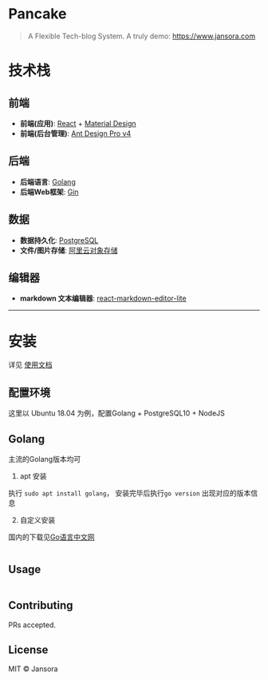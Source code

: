 # Pancake
> A Flexible Tech-blog System.  A truly demo: https://www.jansora.com

# 技术栈
## 前端
- **前端(应用)**: [React](https://reactjs.org) + [Material Design](https://material-ui.com)
- **前端(后台管理)**: [Ant Design Pro v4](https://pro.ant.design)

## 后端
- **后端语言**: [Golang](https://golang.org)
- **后端Web框架**: [Gin](https://github.com/gin-gonic/gin)

## 数据
- **数据持久化**: [PostgreSQL ](https://www.postgresql.org/)
- **文件/图片存储**: [阿里云对象存储](https://aliyun.com/product/oss)

## 编辑器
- **markdown 文本编辑器**: [react-markdown-editor-lite](https://github.com/HarryChen0506/react-markdown-editor-lite)

---

# 安装 

详见 [使用文档](https://jansora.com/topic/pancake/)

## 配置环境
这里以 Ubuntu 18.04 为例，配置Golang + PostgreSQL10 + NodeJS
## Golang
主流的Golang版本均可
1. apt 安装

执行 `sudo apt install golang`， 安装完毕后执行`go version` 出现对应的版本信息

2. 自定义安装

国内的下载见[Go语言中文网](https://studygolang.com/dl)
```
```

## Usage

```
```

## Contributing

PRs accepted.
>

## License

MIT © Jansora
